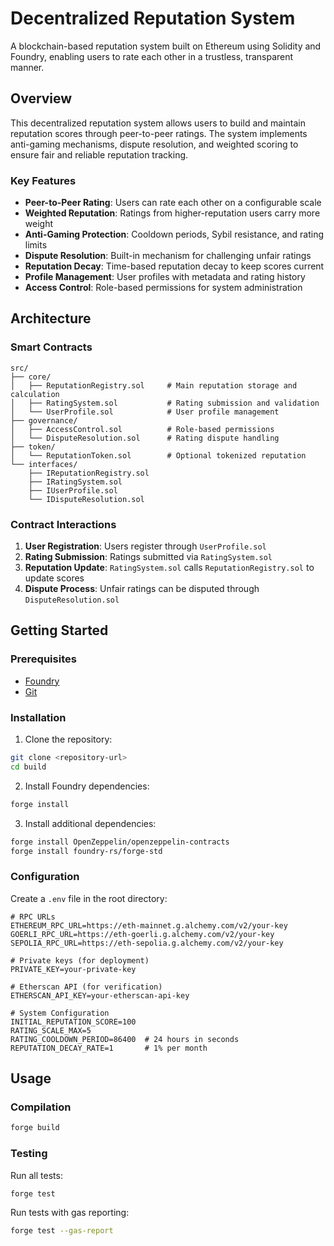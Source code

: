 # Decentralized Reputation System

A blockchain-based reputation system built on Ethereum using Solidity and Foundry, enabling users to rate each other in a trustless, transparent manner.

## Overview

This decentralized reputation system allows users to build and maintain reputation scores through peer-to-peer ratings. The system implements anti-gaming mechanisms, dispute resolution, and weighted scoring to ensure fair and reliable reputation tracking.

### Key Features

- **Peer-to-Peer Rating**: Users can rate each other on a configurable scale
- **Weighted Reputation**: Ratings from higher-reputation users carry more weight
- **Anti-Gaming Protection**: Cooldown periods, Sybil resistance, and rating limits
- **Dispute Resolution**: Built-in mechanism for challenging unfair ratings
- **Reputation Decay**: Time-based reputation decay to keep scores current
- **Profile Management**: User profiles with metadata and rating history
- **Access Control**: Role-based permissions for system administration

## Architecture

### Smart Contracts

```
src/
├── core/
│   ├── ReputationRegistry.sol     # Main reputation storage and calculation
│   ├── RatingSystem.sol           # Rating submission and validation
│   └── UserProfile.sol            # User profile management
├── governance/
│   ├── AccessControl.sol          # Role-based permissions
│   └── DisputeResolution.sol      # Rating dispute handling
├── token/
│   └── ReputationToken.sol        # Optional tokenized reputation
└── interfaces/
    ├── IReputationRegistry.sol
    ├── IRatingSystem.sol
    ├── IUserProfile.sol
    └── IDisputeResolution.sol
```

### Contract Interactions

1. **User Registration**: Users register through `UserProfile.sol`
2. **Rating Submission**: Ratings submitted via `RatingSystem.sol`
3. **Reputation Update**: `RatingSystem.sol` calls `ReputationRegistry.sol` to update scores
4. **Dispute Process**: Unfair ratings can be disputed through `DisputeResolution.sol`


## Getting Started

### Prerequisites

- [Foundry](https://github.com/foundry-rs/foundry)
- [Git](https://git-scm.com/)

### Installation

1. Clone the repository:
```bash
git clone <repository-url>
cd build
```

2. Install Foundry dependencies:
```bash
forge install
```

3. Install additional dependencies:
```bash
forge install OpenZeppelin/openzeppelin-contracts
forge install foundry-rs/forge-std
```

### Configuration

Create a `.env` file in the root directory:
```env
# RPC URLs
ETHEREUM_RPC_URL=https://eth-mainnet.g.alchemy.com/v2/your-key
GOERLI_RPC_URL=https://eth-goerli.g.alchemy.com/v2/your-key
SEPOLIA_RPC_URL=https://eth-sepolia.g.alchemy.com/v2/your-key

# Private keys (for deployment)
PRIVATE_KEY=your-private-key

# Etherscan API (for verification)
ETHERSCAN_API_KEY=your-etherscan-api-key

# System Configuration
INITIAL_REPUTATION_SCORE=100
RATING_SCALE_MAX=5
RATING_COOLDOWN_PERIOD=86400  # 24 hours in seconds
REPUTATION_DECAY_RATE=1       # 1% per month
```

## Usage

### Compilation

```bash
forge build
```

### Testing

Run all tests:
```bash
forge test
```

Run tests with gas reporting:
```bash
forge test --gas-report
```
